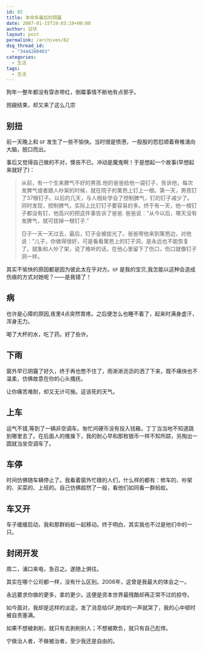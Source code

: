 ```yaml
---
id: 82
title: 本命年最后的阴霾
date: 2007-01-15T19:03:19+00:00
author: 愆伏
layout: post
permalink: /archives/82
dsq_thread_id:
  - "3444280403"
categories:
  - 生活
tags:
  - 生活
---
```

狗年一整年都没有穿赤带红，倒霉事情不断地有点邪乎。
  
觊觎结束，却又来了这么几宗 

## 别扭
  
前一天晚上和 `GF` 发生了一些不愉快。当时很是愤懑，一股股的怨怼顺着脊椎涌向大脑，脱口而出。
  
事后又觉得自己做的不对，懊丧不已。冲动是魔鬼啊！于是想起一个故事(早想起来就好了)：

> 从前，有一个生来脾气不好的男孩.他的爸爸给他一袋钉子，告诉他，每次发脾气或者跟人吵架的时候，就在院子的篱笆上钉上一根。第一天，男孩钉了37根钉子。以后的几天，与人相处学会了控制脾气，钉的钉子减少了。同时发现，控制脾气，实际上比钉钉子要容易的多。终于有一天，他一根钉子都没有钉，他高兴的把这件事告诉了爸爸.
> 爸爸说：“从今以后，哪天没有发脾气，就可拔掉一根钉子.”
>
>日子一天一天过去，最后，钉子全被拔光了。爸爸带他来到篱笆边，对他说："儿子，你做得很好，可是看看篱笆上的钉子洞，是永远也不能恢复了。就象和人吵了架，说了难听的话，在他心里留下了伤口，伤口就像钉子洞一样。

其实不愉快的原因都是因为彼此太在乎对方。`GF` 是我的宝贝,我怎能以这种会造成伤痕的方式对她呢？——是我错了！

## 病
  
也许是心障的原因,夜里4点突然胃疼。之后便怎么也睡不着了，起来时满身虚汗，浑身无力。
  
喝了大杯的水，吃了药。好了些许。

## 下雨
  
窗外早已阴霾了好久，终于再也憋不住了，雨淅淅沥沥的洒了下来，既不痛快也不温柔，仿佛故意在你的心头搔抚。
  
让你痛苦难耐，却又无计可施。这该死的天气。

## 上车
  
运气不错,等到了一辆非空调车。匆忙间硬币没有投入钱箱，丁丁当当地不知道跳到哪里去了。在后面人的推搡下，我的耐心早和那枚银币一样不知所踪，另掏出一圆就当坐空调车了。

## 车停
  
时间仿佛随车辆停止了。我看着窗外忙碌的人们，什么样的都有：修车的、吵架的、买菜的、上班的。自己仿佛超然了一般，看他们如同看一群蚂蚁。

## 车又开
  
车子缓缓启动，我和那群蚂蚁一起移动。终于明白，其实我也不过是他们中的一只。

## 封闭开发
  
周二，浦口来电，急召之。遂随上俱往。
  
其实在哪个公司都一样，没有什么区别。2006年，这曾是我最大的体会之一。

永远要求你做的更多，拿的更少。这便是资本世界最残酷却再正常不过的掠夺。

如今面对，我却是这样的淡定。发了消息给GF,她哇的一声就哭了，我的心中顿时被自责塞满。

如果不想被剥削，就只有去剥削别人；不想被欺负，就只有自己彪悍。

宁做治人者，不做被治者，至少我还是自由的。